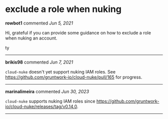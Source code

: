 # exclude a role when nuking

**rowbot1** commented *Jun 5, 2021*

Hi, grateful if you can provide some guidance on how to exclude a role when nuking an account.

ty
<br />
***


**brikis98** commented *Jun 7, 2021*

`cloud-nuke` doesn't yet support nuking IAM roles. See https://github.com/gruntwork-io/cloud-nuke/pull/165 for progress.
***

**marinalimeira** commented *Jun 30, 2023*

`cloud-nuke` supports nuking IAM roles since https://github.com/gruntwork-io/cloud-nuke/releases/tag/v0.14.0.
***

